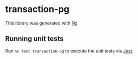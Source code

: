 # transaction-pg

This library was generated with [Nx](https://nx.dev).

## Running unit tests

Run `nx test transaction-pg` to execute the unit tests via [Jest](https://jestjs.io).
